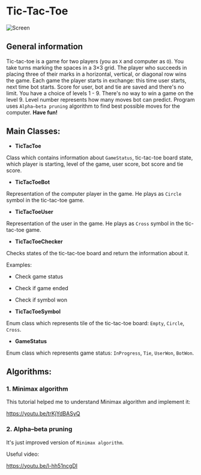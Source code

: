 # Tic-Tac-Toe

![Screen](https://github.com/matpiwowarski/Local-Search-Algorithms/blob/master/Screenshots/tictactoe.png?raw=true)

## General information

Tic-tac-toe is a game for two players (you as `X` and computer as `O`). You take turns marking the spaces in a 3×3 grid. The player who succeeds in placing three of their marks in a horizontal, vertical, or diagonal row wins the game. Each game the player starts in exchange: this time user starts, next time bot starts. Score for user, bot and tie are saved and there's no limit.
You have a choice of levels 1 - 9. There's no way to win a game on the level 9. Level number represents how many moves bot can predict. Program uses `Alpha–beta pruning` algorithm to find best possible moves for the computer.
**Have fun!**


## Main Classes:

- **TicTacToe**

Class which contains information about `GameStatus`, tic-tac-toe board state, which player is starting, level of the game, user score, bot score and tie score.

- **TicTacToeBot**

Representation of the computer player in the game. He plays as `Circle` symbol in the tic-tac-toe game.

- **TicTacToeUser**

Representation of the user in the game. He plays as `Cross` symbol in the tic-tac-toe game.

- **TicTacToeChecker**

Checks states of the tic-tac-toe board and return the information about it.

Examples:
- Check game status
- Check if game ended
- Check if symbol won

- **TicTacToeSymbol**

Enum class which represents tile of the tic-tac-toe board: `Empty`, `Circle`, `Cross`.

- **GameStatus**

Enum class which represents game status: `InProgress`, `Tie`, `UserWon`, `BotWon`.

## Algorithms:
### 1. Minimax algorithm

This tutorial helped me to understand Minimax algorithm and implement it:

https://youtu.be/trKjYdBASyQ

### 2. Alpha–beta pruning

It's just improved version of `Minimax algorithm`.

Useful video:

https://youtu.be/l-hh51ncgDI


